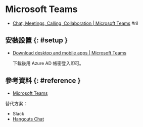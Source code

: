 # Microsoft Teams

  - [Chat, Meetings, Calling, Collaboration \| Microsoft Teams](https://products.office.com/en-US/microsoft-teams/group-chat-software) #ril

## 安裝設置 {: #setup }

  - [Download desktop and mobile apps \| Microsoft Teams](https://products.office.com/en-us/microsoft-teams/download-app)

    下載後用 Azure AD 帳密登入即可。

## 參考資料 {: #reference }

  - [Microsoft Teams](https://products.office.com/en-US/microsoft-teams/group-chat-software)

替代方案：

  - Slack
  - [Hangouts Chat](hangouts-chat.md)
